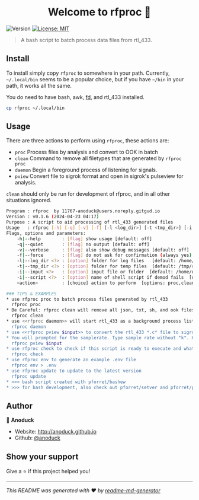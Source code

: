 <h1 align="center">Welcome to rfproc 👋</h1>
<p>
  <img alt="Version" src="https://img.shields.io/badge/version-0.1.6-blue.svg?cacheSeconds=2592000" />
  <a href="#" target="_blank">
    <img alt="License: MIT" src="https://img.shields.io/badge/License-MIT-yellow.svg" />
  </a>
</p>

> A bash script to batch process data files from rtl_433.

## Install

To install simply copy `rfproc` to somewhere in your path. Currently, `~/.local/bin` seems to be a popular choice, but if you have `~/bin` in your path, it works all the same.

You do need to have bash, awk, [fd](https://github.com/sharkdp/fd), and rtl_433 installed.

```sh
cp rfproc ~/.local/bin
```

## Usage

There are three actions to perform using `rfproc`, these actions are:
* `proc` Process files by analysis and convert to OOK in batch
* `clean` Command to remove all filetypes that are generated by `rfproc proc`
* `daemon` Begin a foreground process of listening for signals.
* `pview` Convert file to sigrok format and open in sigrok's pulseview for analysis.

`clean` should only be run for development of rfproc, and in all other situations ignored.

```sh
Program : rfproc  by 11767-anoduck@users.noreply.gitgud.io
Version : v0.1.6 (2024-04-23 04:17)
Purpose : A script to aid processing of rtl_433 generated files
Usage   : rfproc [-h] [-q] [-v] [-f] [-l <log_dir>] [-t <tmp_dir>] [-i <input>] [-i <script>] <action>
Flags, options and parameters:
    -h|--help        : [flag] show usage [default: off]
    -q|--quiet       : [flag] no output [default: off]
    -v|--verbose     : [flag] also show debug messages [default: off]
    -f|--force       : [flag] do not ask for confirmation (always yes) [default: off]
    -l|--log_dir <?> : [option] folder for log files   [default: /home/user/log/rfproc]
    -t|--tmp_dir <?> : [option] folder for temp files  [default: /tmp/rfproc]
    -i|--input <?>   : [option] input file or folder  [default: /home/user]
    -i|--script <?>  : [option] name of shell script if demod fails  [default: rfproc.sh]
    <action>         : [choice] action to perform  [options: proc,clean,daemon,pview,check,env,update]

### TIPS & EXAMPLES
* use rfproc proc to batch process files generated by rtl_433
  rfproc proc
* Be Careful: rfproc clean will remove all json, txt, sh, and ook files from $input or $PWD.
  rfproc clean
* use <<rfproc daemon>> will start rtl_433 as a background process listening to all signals.
  rfproc daemon
* use <<rfproc pview $input>> to convert the rtl_433 *.c* file to sigrok and open pulseview.
* You will prompted for the samplerate. Type sample rate without "k". Hit enter for defauilt 250k.
  rfproc pview $input
* use rfproc check to check if this script is ready to execute and what values the options/flags are
  rfproc check
* use rfproc env to generate an example .env file
  rfproc env > .env
* use rfproc update to update to the latest version
  rfproc update
* >>> bash script created with pforret/bashew
* >>> for bash development, also check out pforret/setver and pforret/progressbar
```

## Author

👤 **Anoduck**

* Website: http://anoduck.github.io
* Github: [@anoduck](https://github.com/anoduck)

## Show your support

Give a ⭐️ if this project helped you!

***
_This README was generated with ❤️ by [readme-md-generator](https://github.com/kefranabg/readme-md-generator)_
